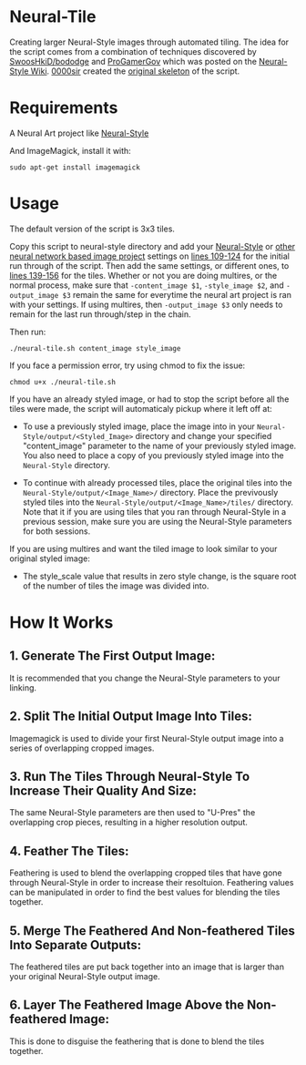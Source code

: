 # Neural-Tile
Creating larger Neural-Style images through automated tiling. The idea for the script comes from a combination of techniques discovered by [SwoosHkiD/bododge](https://github.com/bododge) and [ProGamerGov](https://github.com/ProGamerGov) which was posted on the [Neural-Style Wiki](https://github.com/jcjohnson/neural-style/wiki/Techniques-For-Increasing-Image-Quality-Without-Buying-a-Better-GPU). [0000sir](https://github.com/0000sir) created the [original skeleton](https://github.com/0000sir/larger-neural-style) of the script.

# Requirements

A Neural Art project like [Neural-Style](https://github.com/jcjohnson/neural-style/)

And ImageMagick, install it with:

`sudo apt-get install imagemagick`

# Usage

The default version of the script is 3x3 tiles. 

Copy this script to neural-style directory and add your [Neural-Style](https://github.com/jcjohnson/neural-style/) or [other neural network based image project](https://github.com/jcjohnson/neural-style/wiki/Similar-to-Neural-Style) settings on [lines 109-124](https://github.com/ProGamerGov/Neural-Tile/blob/master/multires_tiled.sh#L109-L124) for the initial run through of the script. Then add the same settings, or different ones, to [lines 139-156](https://github.com/ProGamerGov/Neural-Tile/blob/master/multires_tiled.sh#L139-L156) for the tiles. Whether or not you are doing multires, or the normal process, make sure that `-content_image $1`, `-style_image $2`, and `-output_image $3` remain the same for everytime the neural art project is ran with your settings. If using multires, then `-output_image $3` only needs to remain for the last run through/step in the chain. 

Then run:

`./neural-tile.sh content_image style_image`

If you face a permission error, try using chmod to fix the issue: 

`chmod u+x ./neural-tile.sh`

If you have an already styled image, or had to stop the script before all the tiles were made, the script will automaticaly pickup where it left off at:

* To use a previously styled image, place the image into in your `Neural-Style/output/<Styled_Image>` directory and change your specified "content_image" parameter to the name of your previously styled image. You also need to place a copy of you previously styled image into the `Neural-Style` directory. 

* To continue with already processed tiles, place the original tiles into the `Neural-Style/output/<Image_Name>/` directory. Place the previvously styled tiles into the `Neural-Style/output/<Image_Name>/tiles/` directory. Note that it if you are using tiles that you ran through Neural-Style in a previous session, make sure you are using the Neural-Style parameters for both sessions. 

If you are using multires and want the tiled image to look similar to your original styled image: 

* The style_scale value that results in zero style change, is the square root of the number of tiles the image was divided into.

# How It Works

## 1. Generate The First Output Image:
It is recommended that you change the Neural-Style parameters to your linking.

## 2. Split The Initial Output Image Into Tiles:
Imagemagick is used to divide your first Neural-Style output image into a series of overlapping cropped images.

## 3. Run The Tiles Through Neural-Style To Increase Their Quality And Size:
The same Neural-Style parameters are then used to "U-Pres" the overlapping crop pieces, resulting in a higher resolution output. 

## 4. Feather The Tiles:

Feathering is used to blend the overlapping cropped tiles that have gone through Neural-Style in order to increase their resoltuion. Feathering values can be manipulated in order to find the best values for blending the tiles together. 

## 5. Merge The Feathered And Non-feathered Tiles Into Separate Outputs:

The feathered tiles are put back together into an image that is larger than your original Neural-Style output image.

## 6. Layer The Feathered Image Above the Non-feathered Image:

This is done to disguise the feathering that is done to blend the tiles together.
